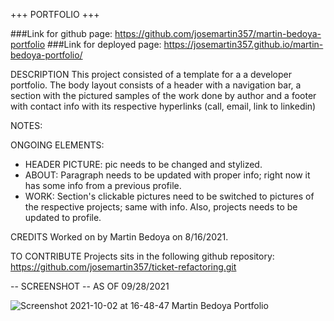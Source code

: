 +++ PORTFOLIO +++

###Link for github page: https://github.com/josemartin357/martin-bedoya-portfolio
###Link for deployed page: https://josemartin357.github.io/martin-bedoya-portfolio/

DESCRIPTION
This project consisted of a template for a a developer portfolio. The body layout consists of a header with a navigation bar, a section with the pictured samples of the work done by author and a footer with contact info with its respective hyperlinks (call, email, link to linkedin)

NOTES:

ONGOING ELEMENTS:
- HEADER PICTURE: pic needs to be changed and stylized.
- ABOUT: Paragraph needs to be updated with proper info; right now it has some info from a previous profile.
- WORK: Section's clickable pictures need to be switched to pictures of the respective projects; same with info. Also, projects needs to be updated to profile.

CREDITS
Worked on by Martin Bedoya on 8/16/2021.

TO CONTRIBUTE
Projects sits in the following github repository: https://github.com/josemartin357/ticket-refactoring.git


-- SCREENSHOT -- AS OF 09/28/2021

![Screenshot 2021-10-02 at 16-48-47 Martin Bedoya Portfolio](https://user-images.githubusercontent.com/83382332/135732649-ab2b376d-be3e-4852-b6f9-1cbce5297c79.png)
